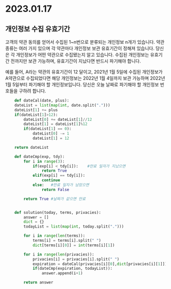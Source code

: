 <h1> 2023.01.17 </h1>
<h2> 개인정보 수집 유효기간 </h2>
<p>
    고객의 약관 동의를 얻어서 수집된 1~n번으로 분류되는 개인정보 n개가 있습니다. 약관 종류는 여러 가지 있으며 각 약관마다 개인정보 보관 유효기간이 정해져 있습니다. 당신은 각 개인정보가 어떤 약관으로 수집됐는지 알고 있습니다. 수집된 개인정보는 유효기간 전까지만 보관 가능하며, 유효기간이 지났다면 반드시 파기해야 합니다.

예를 들어, A라는 약관의 유효기간이 12 달이고, 2021년 1월 5일에 수집된 개인정보가 A약관으로 수집되었다면 해당 개인정보는 2022년 1월 4일까지 보관 가능하며 2022년 1월 5일부터 파기해야 할 개인정보입니다.
당신은 오늘 날짜로 파기해야 할 개인정보 번호들을 구하려 합니다.
</p>

```python
    def dateCal(date, plus):
    dateList = list(map(int, date.split(".")))
    dateList[1] += plus
    if(dateList[1]>12):
        dateList[0] += dateList[1]//12
        dateList[1] = dateList[1]%12
        if(dateList[1] == 0):
            dateList[0] -= 1
            dateList[1] = 12

    return dateList

    def dateCmp(exp, tdy):
        for i in range(3):
            if(exp[i] < tdy[i]):    #만료 일자가 지났으면
                return True
            elif(exp[i] == tdy[i]):
                continue
            else:   #만료 일자가 남았으면
                return False

        return True #날짜가 같으면 만료


    def solution(today, terms, privacies):
        answer = []
        dict = {}
        todayList = list(map(int, today.split(".")))

        for i in range(len(terms)):
            terms[i] = terms[i].split(" ")
            dict[terms[i][0]] = int(terms[i][1])

        for i in range(len(privacies)):
            privacies[i] = privacies[i].split(" ")
            expiration = dateCal(privacies[i][0],dict[privacies[i][1]])
            if(dateCmp(expiration, todayList)):
                answer.append(i+1)

        return answer
```

